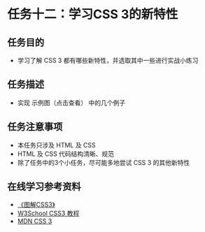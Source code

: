 # 任务十二：学习CSS 3的新特性 #
## 任务目的 ##
<ul>
    <li>学习了解 CSS 3 都有哪些新特性，并选取其中一些进行实战小练习</li>   
</ul>

## 任务描述 ##
<ul>
    <li>实现 示例图（点击查看） 中的几个例子</li>
</ul>

## 任务注意事项 ##
<ul>
    <li>本任务只涉及 HTML 及 CSS</li>
    <li>HTML 及 CSS 代码结构清晰、规范</li>
    <li>除了任务中的3个小任务，尽可能多地尝试 CSS 3 的其他新特性</li>

</ul>

## 在线学习参考资料 ##
<ul>
    <li>
        <a href="https://book.douban.com/subject/25920727/" target="view_window" >
            《图解CSS3》
        </a>
    </li>
    <li>
        <a href="http://www.w3school.com.cn/css3/index.asp" target="view_window" >
             W3School CSS3 教程
        </a>
    </li>
    <li>
        <a href="https://developer.mozilla.org/zh-CN/docs/Web/CSS/CSS3" target="view_window" >
            MDN CSS 3
        </a>
    </li>
</ul>
